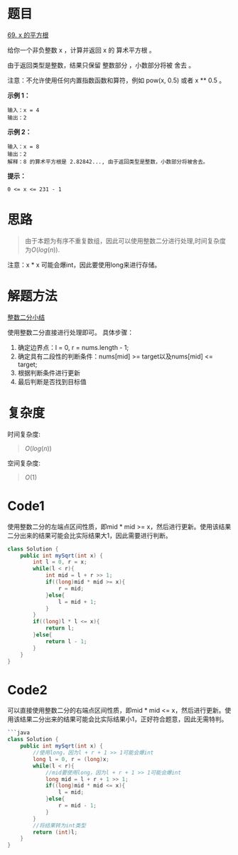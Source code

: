 # 题目
[69. x 的平方根](https://leetcode.cn/problems/sqrtx/description/)

给你一个非负整数 x ，计算并返回 x 的 算术平方根 。

由于返回类型是整数，结果只保留 整数部分 ，小数部分将被 舍去 。

注意：不允许使用任何内置指数函数和算符，例如 pow(x, 0.5) 或者 x ** 0.5 。

**示例 1：**

``` 
输入：x = 4
输出：2
```
**示例 2：**

``` 
输入：x = 8
输出：2
解释：8 的算术平方根是 2.82842..., 由于返回类型是整数，小数部分将被舍去。
```


**提示：**

``` 
0 <= x <= 231 - 1
```

# 思路

> 由于本题为有序不重复数组，因此可以使用整数二分进行处理,时间复杂度为$O(log(n))$. 

注意：x * x 可能会爆int，因此要使用long来进行存储。

# 解题方法
[整数二分小结](https://www.acwing.com/blog/content/1635/)

使用整数二分直接进行处理即可。
具体步骤：
1. 确定边界点：l = 0, r = nums.length - 1;
2. 确定具有二段性的判断条件：nums[mid] >= target以及nums[mid] <= target;
3. 根据判断条件进行更新
4. 最后判断是否找到目标值

# 复杂度

时间复杂度:
> $O(log(n))$

空间复杂度:
> $O(1)$



# Code1
使用整数二分的左端点区间性质，即mid * mid >= x，然后进行更新。使用该结果二分出来的结果可能会比实际结果大1，因此需要进行判断。
```Java
class Solution {
    public int mySqrt(int x) {
        int l = 0, r = x;
        while(l < r){
            int mid = l + r >> 1;
            if((long)mid * mid >= x){
                r = mid;
            }else{
                l = mid + 1;
            }
        }
        if((long)l * l <= x){
            return l;
        }else{
            return l - 1;
        }
    }
}
```

# Code2
可以直接使用整数二分的右端点区间性质，即mid * mid <= x，然后进行更新。使用该结果二分出来的结果可能会比实际结果小1，正好符合题意，因此无需特判。
```Java
```java
class Solution {
    public int mySqrt(int x) {
        //使用long，因为l + r + 1 >> 1可能会爆int
        long l = 0, r = (long)x;
        while(l < r){
            //mid要使用long，因为l + r + 1 >> 1可能会爆int
            long mid = l + r + 1 >> 1;
            if((long)mid * mid <= x){
                l = mid;
            }else{
                r = mid - 1;
            }
        }
        //将结果转为int类型
        return (int)l;
    }
}
```
